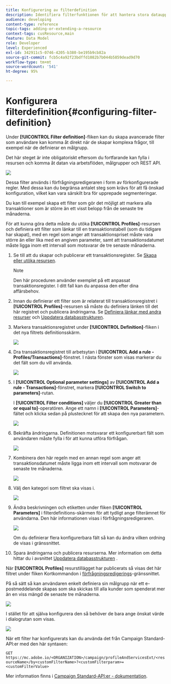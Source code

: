 ```yaml
---
title: Konfigurering av filterdefinition
description: Identifiera filterfunktionen för att hantera stora datauppsättningar.
audience: developing
content-type: reference
topic-tags: adding-or-extending-a-resource
context-tags: cusResource,main
feature: Data Model
role: Developer
level: Experienced
exl-id: 342911c5-0746-4205-b380-be195b9cb82a
source-git-commit: fcb5c4a92f23bdffd1082b7b044b5859dead9d70
workflow-type: tm+mt
source-wordcount: '541'
ht-degree: 95%

---
```


# Konfigurera filterdefinition{#configuring-filter-definition}

Under **[!UICONTROL Filter definition]**-fliken kan du skapa avancerade filter som användare kan komma åt direkt när de skapar komplexa frågor, till exempel när de definierar en målgrupp.

Det här steget är inte obligatoriskt eftersom du fortfarande kan fylla i resursen och komma åt datan via arbetsflöden, målgrupper och REST API.

![](assets/custom_resource_filter-definition.png)

Dessa filter används i förfrågningsredigeraren i form av förkonfigurerade regler.  Med dessa kan du begränsa antalet steg som krävs för att få önskad konfiguration, vilket kan vara särskilt bra för upprepade segmenteringar.

Du kan till exempel skapa ett filter som gör det möjligt att markera alla transaktioner som är större än ett visst belopp från de senaste tre månaderna.

För att kunna göra detta måste du utöka **[!UICONTROL Profiles]**-resursen och definiera ett filter som länkar till en transaktionstabell (som du tidigare har skapat), med en regel som anger att transaktionspriset måste vara större än eller lika med en angiven parameter, samt att transaktionsdatumet måste ligga inom ett intervall som motsvarar de tre senaste månaderna.

1. Se till att du skapar och publicerar ett transaktionsregister.  Se [Skapa eller utöka resursen](../../developing/using/creating-or-extending-the-resource.md).

   >[!NOTE]
   >
   >Den här proceduren använder exemplet på ett anpassat transaktionsregister.  I ditt fall kan du anpassa den efter dina affärsbehov.

1. Innan du definierar ett filter som är relaterat till transaktionsregistret i **[!UICONTROL Profiles]**-resursen så måste du definiera länken till det här registret och publicera ändringarna.  Se [Definiera länkar med andra resurser](../../developing/using/configuring-the-resource-s-data-structure.md#defining-links-with-other-resources) och [Uppdatera databasstrukturen](../../developing/using/updating-the-database-structure.md).
1. Markera transaktionsregistret under **[!UICONTROL Definition]**-fliken i det nya filtrets definitionsskärm.

   ![](assets/custom_resource_filter-definition_example-empty.png)

1. Dra transaktionsregistret till arbetsytan i **[!UICONTROL Add a rule - Profiles/Transactions]**-fönstret.  I nästa fönster som visas markerar du det fält som du vill använda.

   ![](assets/custom_resource_filter-definition_example-field.png)

1. I **[!UICONTROL Optional parameter settings]** av **[!UICONTROL Add a rule - Transactions]**-fönstret, markera **[!UICONTROL Switch to parameters]**-rutan.

   I **[!UICONTROL Filter conditions]** väljer du **[!UICONTROL Greater than or equal to]**-operatören.  Ange ett namn i **[!UICONTROL Parameters]**-fältet och klicka sedan på plustecknet för att skapa den nya parametern.

   ![](assets/custom_resource_filter-definition_example-parameter.png)

1. Bekräfta ändringarna.  Definitionen motsvarar ett konfigurerbart fält som användaren måste fylla i för att kunna utföra förfrågan.

   ![](assets/custom_resource_filter-definition_ex_edit-rule.png)

1. Kombinera den här regeln med en annan regel som anger att transaktionsdatumet måste ligga inom ett intervall som motsvarar de senaste tre månaderna.

   ![](assets/custom_resource_filter-definition_example.png)

1. Välj den kategori som filtret ska visas i.

   ![](assets/custom_resource_filter-definition_category.png)

1. Ändra beskrivningen och etiketten under fliken **[!UICONTROL Parameters]** i filterdefinitions-skärmen för att tydligt ange filterämnet för användarna.  Den här informationen visas i förfrågningsredigeraren.

   ![](assets/custom_resource_filter-definition_parameters.png)

   Om du definierar flera konfigurerbara fält så kan du ändra vilken ordning de visas i gränssnittet.

1. Spara ändringarna och publicera resurserna.  Mer information om detta hittar du i avsnittet [Uppdatera databasstrukturen](../../developing/using/updating-the-database-structure.md) .

När **[!UICONTROL Profiles]** resurstillägget har publicerats så visas det här filtret under fliken Kortkommandon i [förfrågningsredigerings](../../automating/using/editing-queries.md)-gränssnittet.

På så sätt så kan användaren enkelt definiera sin målgrupp när ett e-postmeddelande skapas som ska skickas till alla kunder som spenderat mer än en viss mängd de senaste tre månaderna.

![](assets/custom_resource_filter-definition_email-audience.png)

I stället för att själva konfigurera den så behöver de bara ange önskat värde i dialogrutan som visas.

![](assets/custom_resource_filter-definition_email-audience_filter.png)

När ett filter har konfigurerats kan du använda det från Campaign Standard-API:er med den här syntaxen:

`GET https://mc.adobe.io/<ORGANIZATION>/campaign/profileAndServicesExt/<resourceName>/by<customFilterName>?<customFilterparam>=<customFilterValue>`

Mer information finns i [Campaign Standard-API:er - dokumentation](../../api/using/filtering.md#custom-filters).
